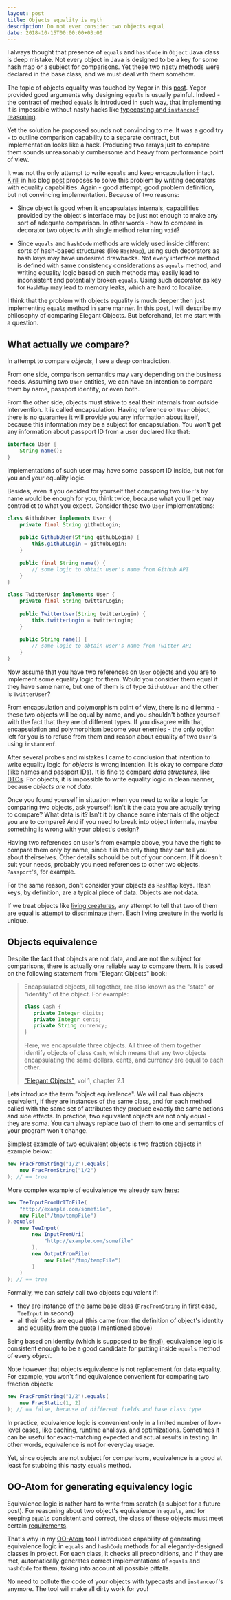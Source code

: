 ```yaml
---
layout: post
title: Objects equality is myth
description: Do not ever consider two objects equal 
date: 2018-10-15T00:00:00+03:00
---
```


I always thought that presence of `equals` and `hashCode` in `Object` Java class is deep mistake. Not every object in 
Java is designed to be a key for some hash map or a subject for comparisons. Yet these two nasty methods were declared
in the base class, and we must deal with them somehow.

The topic of objects equality was touched by Yegor in this 
[post](https://www.yegor256.com/2017/07/11/how-to-redesign-equals.html). Yegor provided good arguments why designing 
`equals` is usually painful. Indeed - the contract of method `equals` is introduced in such way, that implementing it 
is impossible without nasty hacks like 
[typecasting and `instanceof` reasoning](https://www.yegor256.com/2015/04/02/class-casting-is-anti-pattern.html).

Yet the solution he proposed sounds not convincing to me. It was a good try - to outline comparison capability to a 
separate contract, but implementation looks like a hack. Producing two arrays just to compare them sounds 
unreasonably cumbersome and heavy from performance point of view.

It was not the only attempt to write `equals` and keep encapsulation intact. [Kirill](https://github.com/g4s8) in his
blog [post](https://g4s8.github.io/equals/) proposes to solve this problem by writing decorators with equality 
capabilities. Again - good attempt, good problem definition, but not convincing implementation. Because of two reasons:

- Since object is good when it encapsulates internals, capabilities provided by the object's interface may be 
just not enough to make any sort of adequate comparison. In other words - how to compare in decorator two objects with 
single method returning `void`?

- Since `equals` and `hashCode` methods are widely used inside different sorts of hash-based structures (like 
`HashMap`), using such decorators as hash keys may have undesired drawbacks. Not every interface method is defined with 
same consistency considerations as `equals` method, and writing equality logic based on such methods may easily lead to 
inconsistent and potentially broken `equals`. Using such decorator as key for `HashMap` may lead to memory 
leaks, which are hard to localize.

I think that the problem with objects equality is much deeper then just implementing `equals` method in sane manner. In 
this post, I will describe my philosophy of comparing Elegant Objects. But beforehand, let me start with a question.

## What actually we compare?
 
In attempt to compare *objects*, I see a deep contradiction.

From one side, comparison semantics may vary depending 
on the business needs. Assuming two `User` entities, we can have an intention to compare them by name, passport 
identity, or even both. 

From the other side, objects must strive to seal their internals from outside intervention. It is called encapsulation. 
Having reference on `User` object, there is no guarantee it will provide you any information 
about itself, because this information may be a subject for encapsulation. You won't get any information about 
passport ID from a user declared like that:

```java
interface User {
    String name();
}
```

Implementations of such user may have some passport ID inside, but not for you and your equality logic.

Besides, even if you decided for yourself that comparing two `User`'s by name would be enough for you, think twice, 
because what you'll get may contradict to what you expect. Consider these two `User` implementations:

```java
class GithubUser implements User {
    private final String githubLogin;
    
    public GithubUser(String githubLogin) {
        this.githubLogin = githubLogin;
    }
    
    public final String name() {
        // some logic to obtain user's name from Github API
    }
}

class TwitterUser implements User {
    private final String twitterLogin;
    
    public TwitterUser(String twitterLogin) {
        this.twitterLogin = twitterLogin;
    }
    
    public String name() {
        // some logic to obtain user's name from Twitter API
    }
}
```

Now assume that you have two references on `User` objects and you are to implement some equality logic for them. 
Would you consider them equal if they have same name, but one of them is of type `GithubUser` and the other is 
`TwitterUser`?

From encapsulation and polymorphism point of view, there is no dilemma - these two objects will be equal by name, and 
you shouldn't bother yourself with the fact that they are of different types. If you disagree with that, 
encapsulation and polymorphism become your enemies - the only option left for you is to refuse from them and reason 
about equality of two `User`'s using `instanceof`.

After several probes and mistakes I came to conclusion that intention to write equality logic for *objects* is 
wrong intention. It is okay to compare *data* (like names and passport IDs). It is fine to compare *data 
structures*, like [DTOs](https://www.yegor256.com/2016/07/06/data-transfer-object.html). For objects, it is impossible
to write equality logic in clean manner, because *objects are not data*.

Once you found yourself in situation when 
you need to write a logic for comparing two objects, ask yourself: isn't it the data you are actually trying to 
compare? What data is it? Isn't it by chance some internals of the object you are to compare? And if you need to 
break into object internals, maybe something is wrong with your object's design?

Having two references on `User`'s from example above, you have the right to compare them only by name, since it is the 
only thing they can tell you about theirselves. Other details schould be out of your concern. If it doesn't suit your needs, 
probably you need references to other two objects. `Passport`'s, for example.

For the same reason, don't consider your objects as `HashMap` keys. Hash keys, by definition, are a typical piece of 
data. Objects are not data.

If we treat objects like 
[living creatures](https://www.yegor256.com/2014/11/20/seven-virtues-of-good-object.html#1-he-exists-in-real-life), 
any attempt to tell that two of them are equal is attempt to
[discriminate](https://www.yegor256.com/2017/07/04/sexism.html) them. Each living creature in the world is unique.

## Objects equivalence

Despite the fact that objects are not data, and are not the subject for comparisons, there is actually one reliable way
to compare them. It is based on the following statement from "Elegant Objects" book:

> Encapsulated objects, all together, are also known as the "state" or "identity" of the object. For example:
>
>```java
>class Cash {
>    private Integer digits;
>    private Integer cents;
>    private String currency;
>}
>```
> Here, we encapsulate three objects. All three of them together identify objects of class `Cash`, which means that 
any two objects encapsulating the same dollars, cents, and currency are equal to each other.
>
> ["Elegant Objects"](https://www.amazon.com/Elegant-Objects-1-Yegor-Bugayenko/dp/1519166915/ref=sr_1_1?ie=UTF8&qid=1542212017&sr=8-1&keywords=elegant+objects), vol 1, chapter 2.1

Lets introduce the term "object equivalence". We will call two objects equivalent, if they are instances of the 
same class, and for each method called with the same set of attributes they produce exactly the same 
actions and side effects. In practice, two equivalent objects are not only equal - they are *same*. You can always 
replace two of them to one and semantics of your program won't change.

Simplest example of two equivalent objects is two [fraction](001_checked_exceptions.md) objects in example below:
```java
new FracFromString("1/2").equals(
    new FracFromString("1/2")
); // == true
```

More complex example of equivalence we already saw [here](002_never_make_class_final.md):

```java
new TeeInputFromUrlToFile(
    "http://example.com/somefile",
    new File("/tmp/tempFile")
).equals(
    new TeeInput(
        new InputFromUri(
            "http://example.com/somefile"
        ),
        new OutputFromFile(
            new File("/tmp/tempFile")
        )
    )
); // == true
```

Formally, we can safely call two objects equivalent if:

- they are instance of the same base class (`FracFromString` in first case, `TeeInput` in second)
- all their fields are equal (this came from the definition of object's identity and equality from the quote I 
mentioned above)

Being based on identity (which is supposed to 
be [final](https://www.yegor256.com/2014/06/09/objects-should-be-immutable.html#avoiding-identity-mutability)), 
equivalence logic is consistent enough to be a good candidate for putting inside `equals` method of 
every *object*.

Note however that objects equivalence is not replacement for data equality. For example, you won't find equivalence 
convenient for comparing two fraction objects:

```java
new FracFromString("1/2").equals(
    new FracStatic(1, 2)
); // == false, because of different fields and base class type
```

In practice, equivalence logic is convenient only in a limited number of low-level cases, like 
caching, runtime analisys, and optimizations. Sometimes it can be useful for exact-matching expected and actual results 
in testing. In other words, equivalence is not for everyday usage.

Yet, since objects are not subject for comparisons, equivalence is a good at least for stubbing this nasty `equals` 
method.

## OO-Atom for generating equivalency logic

Equivalence logic is rather hard to write from scratch (a subject for a future post). For reasoning about 
two object's equivalence in `equals`, and for keeping `equals` consistent and correct, the class of these objects 
must meet certain [requirements](https://github.com/pragmatic-objects/oo-atom/blob/master/docs/ATOM_SPECIFICATION.md).

That's why in my [OO-Atom](https://github.com/pragmatic-objects/oo-atom) tool I introduced capability of generating 
equivalence logic in `equals` and `hashCode` methods for all elegantly-designed classes in project. For each class, 
it checks all preconditions, and if they are met, automatically generates correct implementations of `equals` and 
`hashCode` for them, taking into account all possible pitfalls.

No need to pollute the code of your objects with typecasts and `instanceof`'s anymore. The tool will make all dirty 
work for you!
